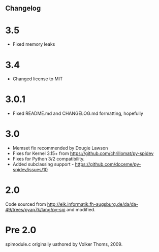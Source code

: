 Changelog
---------

3.5
====

* Fixed memory leaks

3.4
=====

* Changed license to MIT

3.0.1
=====

* Fixed README.md and CHANGELOG.md formatting, hopefully

3.0
===

* Memset fix recommended by Dougie Lawson
* Fixes for Kernel 3.15+ from https://github.com/chrillomat/py-spidev
* Fixes for Python 3/2 compatibility.
* Added subclassing support - https://github.com/doceme/py-spidev/issues/10

2.0
===

Code sourced from http://elk.informatik.fh-augsburg.de/da/da-49/trees/pyap7k/lang/py-spi
and modified.

Pre 2.0
=======

spimodule.c originally uathored by Volker Thoms, 2009.
